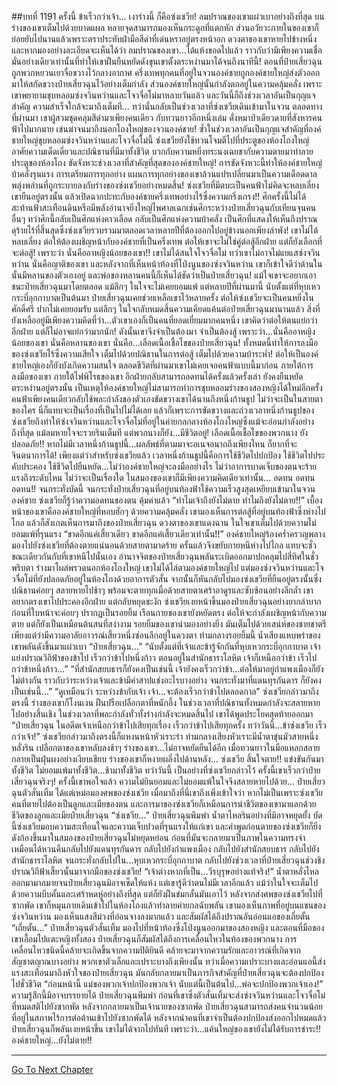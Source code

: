 ##บทที่ 1191 ครั้งนี้ ข้าเร็วกว่าเจ้า...
เงาร่างนี้ ก็คือซ่งเชวีย!
ลมปราณของเขาแผ่วเบาอย่างถึงที่สุด บนร่างของเขาเต็มไปด้วยบาดแผล หลายจุดสามารถมองเห็นกระดูกที่แตกหัก ส่วนอวัยวะภายในของเขาก็ย่อยยับไปนานแล้วเพราะตราประทับฝ่ามือสีดำที่เด่นหราอยู่ตรงหน้าอก
ดวงตาของเขาหายไปข้างหนึ่ง และหากมองอย่างละเอียดจะเห็นได้ว่า ลมปราณของเขา...ได้แห้งขอดไปแล้ว ราวกับว่ามีเพียงความเชื่อมั่นอย่างเดียวเท่านั้นที่ทำให้เขาฝืนยืนหยัดดังขุนเขาตั้งตระหง่านมาได้จนถึงนาทีนี้!
ตอนที่ป๋ายเสี่ยวฉุนถูกพวกหยวนเยาจื่อขวางไว้กลางอากาศ ครึ่งเทพทุกคนที่อยู่ในจวนองค์ชายถูกองค์ชายใหญ่ส่งตัวออกมาให้สกัดขวางป๋ายเสี่ยวฉุนไว้อย่างเต็มกำลัง ส่วนองค์ชายใหญ่นั้นกำลังตกอยู่ในความคลุ้มคลั่ง เพราะเขาพยายามชุบหลอมซ่งจวินหว่านและโจวจื่อโม่มาหลายวันแล้ว และวันนี้ก็ถึงช่วงเวลาอันเป็นกุญแจสำคัญ ความสำเร็จใกล้จะมาถึงเต็มที...
ทว่านั่นกลับเป็นช่วงเวลาที่ซ่งเชวียเดินเข้ามาในจวน ตลอดทางที่ผ่านมา เขาผู้สวมชุดคลุมสีดำมาเพียงคนเดียว กับทวนยาวอีกหนึ่งเล่ม ดั่งหมาป่าเดียวดายที่สังหารคนฟ้าไปมากมาย เข่นฆ่าจนมาถึงนอกโถงใหญ่ของจวนองค์ชาย!
ซ้ำในช่วงเวลาอันเป็นกุญแจสำคัญที่องค์ชายใหญ่ชุบหลอมซ่งจวินหว่านและโจวจื่อโม่นี้ ซ่งเชวียยังใช้ทวนโจมตีไปที่ประตูของห้องโถงใหญ่ อาศัยความเด็ดเดี่ยวและปณิธานที่มีมาทั้งชีวิต บวกกับความหยิ่งทระนงเฉยชากับความตายมาทำลายประตูของห้องโถง ขัดจังหวะช่วงเวลาที่สำคัญที่สุดขององค์ชายใหญ่!
การขัดจังหวะนี้ทำให้องค์ชายใหญ่บ้าคลั่งรุนแรง การเตรียมการทุกอย่าง แผนการทุกอย่างของเขาล้วนแปรเปลี่ยนมาเป็นความเดือดดาลพลุ่งพล่านที่ถูกระบายลงกับร่างของซ่งเชวียอย่างหมดสิ้น!
ซ่งเชวียที่มีตบะเป็นคนฟ้าไม่คิดจะหลบเลี่ยง เขายืนอยู่ตรงนั้น แล้วเปิดฉากปะทะกับองค์ชายครึ่งเทพอย่างไร้ซึ่งความกริ่งเกรง!!
ศึกครั้งนี้ไม่ได้สะท้านฟ้าสะเทือนดินหรือมีพลังอำนาจยิ่งใหญ่ไพศาลเฉกเช่นศึกระหว่างป๋ายเสี่ยวฉุนกับเทียนจุนคนอื่นๆ ทว่าศึกนี้กลับเป็นศึกแห่งคาวเลือด กลับเป็นศึกแห่งความบ้าคลั่ง เป็นศึกที่แสดงให้เห็นถึงปราณดุร้ายไร้ที่สิ้นสุดซึ่งซ่งเชวียรวบรวมมาตลอดเวลาหลายปีที่ต้องออกไปอยู่ข้างนอกเพียงลำพัง!
เขาไม่ได้หลบเลี่ยง ต่อให้ต้องเผชิญหน้ากับองค์ชายที่เป็นครึ่งเทพ ต่อให้เขาจะไม่ใช่คู่ต่อสู้อีกฝ่าย แต่ก็ยังเลือกที่จะต่อสู้!
เพราะว่า นั่นคืออาหญิงน้อยของเขา!!
เขาไม่ได้สนใจโจวจื่อโม่ ทว่าเขาไม่อาจไม่แยแสซ่งจวินหว่าน นั่นคือญาติของเขา และหลังจากที่เห็นหน้าท้องที่โป่งนูนของซ่งจวินหว่าน เขาก็เข้าใจดีว่าด้านในนั้นมีหลานของตัวเองอยู่ และพ่อของหลานคนนี้ก็เห็นได้ชัดว่าเป็นป๋ายเสี่ยวฉุน!
แม้ใจเขาจะอยากเอาชนะป๋ายเสี่ยวฉุนมาโดยตลอด แม้ลึกๆ ในใจจะไม่เคยยอมแพ้ แต่หลายปีที่ผ่านมานี้ นับตั้งแต่ที่หุบเหวกระบี่อุกกาบาตเป็นต้นมา ป๋ายเสี่ยวฉุนเคยช่วยเหลือเขาไว้หลายครั้ง ต่อให้ซ่งเชวียจะเป็นคนหยิ่งในศักดิ์ศรี ปากไม่เคยยอมรับ แต่ลึกๆ ในใจกลับหมดสิ้นความเคียดแค้นต่อป๋ายเสี่ยวฉุนมานานแล้ว สิ่งที่ยังเหลืออยู่มีเพียงความคิดที่ว่า...ตัวเขาเองก็เป็นคนที่ยอดเยี่ยมมากคนหนึ่ง เขาคิดว่าต่อให้ตนแย่กว่าอีกฝ่าย แต่ก็ไม่อาจแย่กว่ามากนัก!
ดังนั้นเขาจึงจำเป็นต้องมา จำเป็นต้องสู้ เพราะว่า...นั่นคืออาหญิงน้อยของเขา นั่นคือหลานของเขา นั่นคือ...เลือดเนื้อเชื้อไขของป๋ายเสี่ยวฉุน!
ทั้งหมดนี้ทำให้การลงมือของซ่งเชวียไร้ซึ่งความเสียใจ เต็มไปด้วยปณิธานในการต่อสู้ เต็มไปด้วยความบ้าระห่ำ!
ต่อให้เป็นองค์ชายใหญ่เองก็ยังบังเกิดความสนใจ ตลอดชีวิตที่ผ่านมาเขาไม่เคยเจอคนฟ้าแบบนี้มาก่อน ภายใต้การลงมือของเขา ภายใต้ไฟพิโรธของเขา อีกฝ่ายกลับสามารถอดทนได้ครั้งแล้วครั้งเล่า ยังคงยืนหยัดตระหง่านอยู่ตรงนั้น เป็นเหตุให้องค์ชายใหญ่ไม่สามารถทำการชุบหลอมร่างของสองหญิงได้ใหม่อีกครั้ง
คนฟ้าเพียงคนเดียวกลับใช้พละกำลังของตัวเองขัดขวางเขาได้นานถึงหนึ่งก้านธูป ไม่ว่าจะเป็นในสายตาของใคร นี่ก็แทบจะเป็นเรื่องที่เป็นไปไม่ได้เลย แล้วก็เพราะการขัดขวางและถ่วงเวลาหนึ่งก้านธูปของซ่งเชวียถึงทำให้ซ่งจวินหว่านและโจวจื่อโม่ที่อยู่ในค่ายกลกลางห้องโถงใหญ่ซึ่งแม้จะอ่อนกำลังอย่างถึงที่สุด แม้ลมหายใจจะรวยรินเต็มที แต่พวกนางก็ยัง...มีชีวิตอยู่!
เลือดเนื้อเชื้อไขของพวกนาง ยังปลอดภัย!!
หากไม่มีเวลาหนึ่งก้านธูปนี้...ผลลัพธ์ที่ตามมาจะอเนจอนาถถึงเพียงไหน ก็ยากที่จะจินตนาการได้!
เพียงแต่ว่าสำหรับซ่งเชวียแล้ว เวลาหนึ่งก้านธูปนี้คือการใช้ชีวิตไปปกป้อง ใช้ชีวิตไปประคับประคอง ใช้ชีวิตไปยืนหยัด...ไม่ว่าองค์ชายใหญ่จะลงมืออย่างไร ไม่ว่าอาการบาดเจ็บของตนจะร้ายแรงถึงระดับไหน ไม่ว่าจะเป็นเรื่องใด ในสมองของเขาก็มีเพียงความคิดเดียวเท่านั้น...
อดทน อดทน อดทน!!
จนกระทั่งบัดนี้ จนกระทั่งป๋ายเสี่ยวฉุนที่อยู่บนท้องฟ้าใช้ความเร็วสูงสุดเหยียบเข้ามาในจวนองค์ชาย ซ่งเชวียก็รู้ว่าความอดทนของตน คุ้มค่าแล้ว
“ทำไมเจ้าถึงยังไม่ตาย ทำไมถึงยังไม่ตาย!!” เบื้องหน้าของเขาคือองค์ชายใหญ่ที่หอบฮักๆ ด้วยความคลุ้มคลั่ง เขามองเห็นการต่อสู้ที่อยู่บนท้องฟ้าซึ่งห่างไปไกล แล้วก็สังเกตเห็นการมาถึงของป๋ายเสี่ยวฉุน ดวงตาของเขาแดงฉาน ในใจเขาเต็มไปด้วยความไม่ยอมแพ้ที่รุนแรง
“ขาดอีกแค่เสี้ยวเดียว ขาดอีกแค่เสี้ยวเดียวเท่านั้น!!” องค์ชายใหญ่ร้องคร่ำครวญพลางมองไปยังซ่งเชวียที่ต้องตายแน่นอนด้วยสายตามาดร้าย ครั้นแล้วจึงขยับกายหนีห่างไปไกล
แทบจะชั่วขณะเดียวกันกับที่เขาหนีไปนั้นเอง อำนาจจิตของป๋ายเสี่ยวฉุนพลันระเบิดออกมาปกคลุมไปสี่ทิศในชั่วพริบตา ร่างมาโผล่พรวดนอกห้องโถงใหญ่ เขาไม่ได้ไล่ตามองค์ชายใหญ่ไป แต่มองซ่งจวินหว่านและโจวจื่อโม่ที่ยังปลอดภัยอยู่ในห้องโถงด้วยอาการตัวสั่น จากนั้นก็หันกลับไปมองซ่งเชวียที่ยืนอยู่ตรงนั้นซึ่งปณิธานค่อยๆ สลายหายไปช้าๆ พร้อมจะตายทุกเมื่อด้วยสายตาเศร้าอาดูรและซับซ้อนอย่างลึกล้ำ เขาอยากตรงเขาไปประคองอีกฝ่าย แต่กลับหยุดชะงัก
ซ่งเชวียเงยหน้าขึ้นมองป๋ายเสี่ยวฉุนอย่างยากลำบาก ก่อนที่ใบหน้าจะค่อยๆ ปรากฏเป็นรอยยิ้ม
เรือนกายของเขายังหยัดตรง ต่อให้จะกำลังเผชิญหน้ากับความตาย แต่ก็ยังเป็นเหมือนต้นสนที่สง่างาม รอยยิ้มของเขาน่ามองอย่างยิ่ง มันเต็มไปด้วยเสน่ห์ของชายชาตรี เพียงแต่ว่ามีความอาลัยอาวรณ์เสี้ยวหนึ่งซ่อนลึกอยู่ในดวงตา ท่ามกลางรอยยิ้มนี้ น้ำเสียงแหบพร่าของเขาพลันดังขึ้นมาแผ่วเบา
“ป๋ายเสี่ยวฉุน...”
“นับตั้งแต่ที่เจ้าและข้ารู้จักกันที่หุบเหวกระบี่อุกกาบาต เจ้าแย่งปราณวิถีฟ้าของข้าไป เร็วกว่าข้าไปหนึ่งก้าว ตอนอยู่ในสำนักธาราโลหิต เจ้าก็เหนือกว่าข้า เร็วไปกว่าข้าหนึ่งก้าว...”
“ที่สำนักสยบธารก็ยังคงเป็นเช่นนี้ เจ้ายังคงเร็วกว่าข้า...ต่อให้มาอยู่กำแพงเมืองก็ยังไม่ต่างกัน ราวกับว่าระหว่างเจ้าและข้ามีคำสาปแช่งอะไรบางอย่าง จนกระทั่งมาที่แดนทุรกันดาร ก็ยังคงเป็นเช่นนี้...”
“ดูเหมือนว่า ระหว่างข้ากับเจ้า เจ้า...จะต้องเร็วกว่าข้าไปตลอดกาล” ซ่งเชวียกล่าวมาถึงตรงนี้ ร่างของเขาก็โงนเงน ฝืนปรือเปลือกตาที่หนักอึ้ง ในช่วงเวลาที่ปณิธานทั้งหมดกำลังจะสลายหายไปอย่างสิ้นเชิง ในช่วงเวลาที่พละกำลังทั่วทั้งร่างกำลังจะหมดสิ้นไป เขาได้พูดประโยคสุดท้ายออกมา
“ป๋ายเสี่ยวฉุน ในอดีตเจ้าเหนือกว่าข้าไปเสียทุกเรื่อง เร็วกว่าข้าไปเสียทุกครั้ง ทว่าวันนี้...ข้าซ่งเชวีย เร็วกว่าเจ้า!” ซ่งเชวียกล่าวมาถึงตรงนี้ก็แหงนหน้าหัวเราะร่า ท่ามกลางเสียงหัวเราะมีน้ำตาขุ่นมัวสายหนึ่งหลั่งริน เปลือกตาของเขาหลับลงช้าๆ ร่างของเขา...ไม่อาจหยัดยืนได้อีก เมื่อทวนยาวในมือแหลกสลายกลายเป็นฝุ่นผงอย่างเงียบเชียบ ร่างของเขาก็หงายผลึ่งไปด้านหลัง...
ซ่งเชวีย สิ้นใจตาย!!
แข่งขันกันมาทั้งชีวิต ไม่ยอมแพ้มาทั้งชีวิต...ช้ามาทั้งชีวิต ทว่าวันนี้ เป็นอย่างที่ซ่งเชวียกล่าวไว้ ครั้งนี้เขาเร็วกว่าป๋ายเสี่ยวฉุนจริงๆ!
ครั้งนี้เขาพอใจแล้ว ความไม่ยินยอมและไม่ยอมแพ้ในใจจึงสลายหายไปด้วย...
ป๋ายเสี่ยวฉุนตัวสั่นเทิ้ม ได้แต่เหม่อมองศพของซ่งเชวีย เมื่อมาถึงที่นี่เขาถึงเพิ่งเข้าใจว่า หากไม่เป็นเพราะซ่งเชวีย คนที่ตายไปต้องเป็นลูกและเมียของตน และการมาของซ่งเชวียก็เหมือนการนำชีวิตของเขามาแลกด้วยชีวิตของลูกและเมียป๋ายเสี่ยวฉุน
“ซ่งเชวีย...” ป๋ายเสี่ยวฉุนพึมพำ น้ำตาไหลรินอย่างที่มิอาจหยุดยั้ง บัดนี้ซ่งเชวียมอบความสะเทือนใจและความเจ็บปวดที่รุนแรงให้แก่เขา และคำพูดก่อนตายของซ่งเชวียก็ยิ่งดังก้องขึ้นมาในสมองของป๋ายเสี่ยวฉุนไม่หยุดหย่อน ก่อนที่มันจะกลายมาเป็นภาพในความทรงจำ เหมือนได้หวนคืนกลับไปยังแดนทุรกันดาร กลับไปยังกำแพงเมือง กลับไปยังสำนักสยบธาร กลับไปยังสำนักธาราโลหิต จนกระทั่งกลับไปใน...หุบเหวกระบี่อุกกาบาต กลับไปยังช่วงเวลาที่ป๋ายเสี่ยวฉุนช่วงชิงปราณวิถีฟ้าเสี้ยวนั้นมาจากมือของซ่งเชวีย!
“เจ้าต่างหากที่เป็น...วีรบุรุษอย่างแท้จริง!” น้ำตาหลั่งไหลออกมามากมายจนป๋ายเสี่ยวฉุนมิอาจเช็ดให้แห้ง แต่เขารู้ดีว่าตนไม่มีเวลาอีกแล้ว แม้ว่าในใจจะเต็มไปด้วยความบีบคั้นและเศร้าหดหู่อย่างถึงที่สุด แต่ก็ยังฝืนข่มกลั้นมันเอาไว้ หลังจากส่งศพของซ่งเชวียไปที่ซากพัด เขาก็หมุนกายเดินเข้าไปในห้องโถงแล้วทำลายค่ายกลฉับพลัน
เขามองเห็นภาพที่อยู่บนแขนของซ่งจวินหว่าน มองเห็นแสงสีม่วงที่อ่อนจางลงมากแล้ว และสัมผัสได้ถึงปราณอันอ่อนแอของเถี่ยตั้น
“เถี่ยตั้น...” ป๋ายเสี่ยวฉุนตัวสั่นเทิ้ม มองไปที่หน้าท้องซึ่งโป่งนูนออกมาของสองหญิง และตอนที่มือของเขาเอื้อมไปแตะหญิงทั้งสอง ป๋ายเสี่ยวฉุนก็สัมผัสได้ถึงการเคลื่อนไหวในท้องของพวกนาง การเคลื่อนไหวชนิดนี้คล้ายจะเกิดขึ้นจากความปิติยินดี คล้ายจะมาจากความรักและอาวรณ์ที่เกิดจากสัญชาตญาณบางอย่าง พวกเขาตัวเล็กและเปราะบางถึงเพียงนั้น ทว่าเมื่อความเปราะบางและอ่อนแอนี้ส่งแรงสะเทือนมาถึงหัวใจของป๋ายเสี่ยวฉุน มันกลับกลายมาเป็นภารกิจสำคัญที่ป๋ายเสี่ยวฉุนจะต้องปกป้องไปชั่วชีวิต
“ก่อนหน้านี้ แม่ของพวกเจ้าปกป้องพวกเจ้า นับแต่นี้เป็นต้นไป...พ่อจะปกป้องพวกเจ้าเอง!” ความรู้สึกนี้มิอาจบรรยายได้ ป๋ายเสี่ยวฉุนพึมพำ ก่อนที่เขาซึ่งตัวสั่นเทิ้มจะส่งซ่งจวินหว่านและโจวจื่อโม่ที่หมดสติไปยังซากพัด
หลังจากกลายมาเป็นเจ้านายของซากพัด ป๋ายเสี่ยวฉุนสามารถส่งคนจำนวนน้อยที่อยู่ในสภาพไร้การต่อต้านเข้าไปยังซากพัดได้ หลังจากนำคนที่เขาจำเป็นต้องปกป้องส่งออกไปหมดแล้ว ป๋ายเสี่ยวฉุนก็พลันเงยหน้าขึ้น
เขาไม่ได้จากไปทันที เพราะว่า...แค้นใหญ่ของเขายังไม่ได้รับการชำระ!!
องค์ชายใหญ่...ยังไม่ตาย!!


------


[Go To Next Chapter]( ./165.md)
